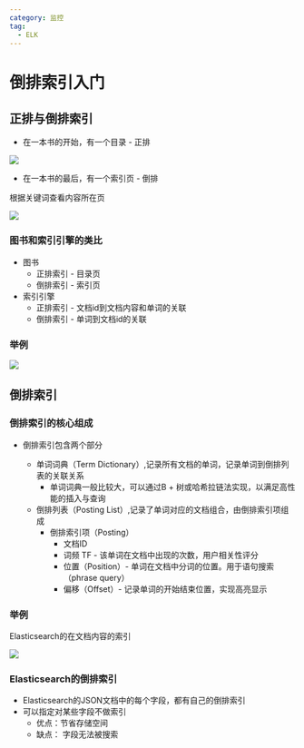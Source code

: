 ```yaml
---
category: 监控
tag:
  - ELK
---
```


# 倒排索引入门

## 正排与倒排索引

* 在一本书的开始，有一个目录 - 正排

![](https://gitee.com/clay-wangzhi/blogImg/raw/master/blogImg/1568083459813.png)

* 在一本书的最后，有一个索引页 - 倒排

根据关键词查看内容所在页

![](https://gitee.com/clay-wangzhi/blogImg/raw/master/blogImg/1568083528241.png)

### 图书和索引引擎的类比

* 图书
  * 正排索引 - 目录页
  * 倒排索引 - 索引页
* 索引引擎
  * 正排索引 - 文档id到文档内容和单词的关联
  * 倒排索引 - 单词到文档id的关联

### 举例

![](https://gitee.com/clay-wangzhi/blogImg/raw/master/blogImg/1568084661010.png)

## 倒排索引

### 倒排索引的核心组成

* 倒排索引包含两个部分

  * 单词词典（Term Dictionary）,记录所有文档的单词，记录单词到倒排列表的关联关系
    * 单词词典一般比较大，可以通过B + 树或哈希拉链法实现，以满足高性能的插入与查询
  * 倒排列表（Posting List）,记录了单词对应的文档组合，由倒排索引项组成
    * 倒排索引项（Posting）
      * 文档ID
      * 词频 TF - 该单词在文档中出现的次数，用户相关性评分
      * 位置（Position）- 单词在文档中分词的位置。用于语句搜索（phrase query）
      * 偏移（Offset）- 记录单词的开始结束位置，实现高亮显示

### 举例

Elasticsearch的在文档内容的索引

![](https://gitee.com/clay-wangzhi/blogImg/raw/master/blogImg/1568085534232.png)

  

### Elasticsearch的倒排索引

* Elasticsearch的JSON文档中的每个字段，都有自己的倒排索引
* 可以指定对某些字段不做索引
  * 优点：节省存储空间
  * 缺点： 字段无法被搜索